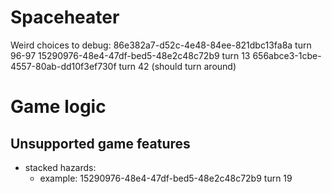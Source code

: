# Spaceheater
Weird choices to debug:
86e382a7-d52c-4e48-84ee-821dbc13fa8a turn 96-97
15290976-48e4-47df-bed5-48e2c48c72b9 turn 13
656abce3-1cbe-4557-80ab-dd10f3ef730f turn 42 (should turn around)

# Game logic
## Unsupported game features
- stacked hazards:
  - example: 15290976-48e4-47df-bed5-48e2c48c72b9 turn 19